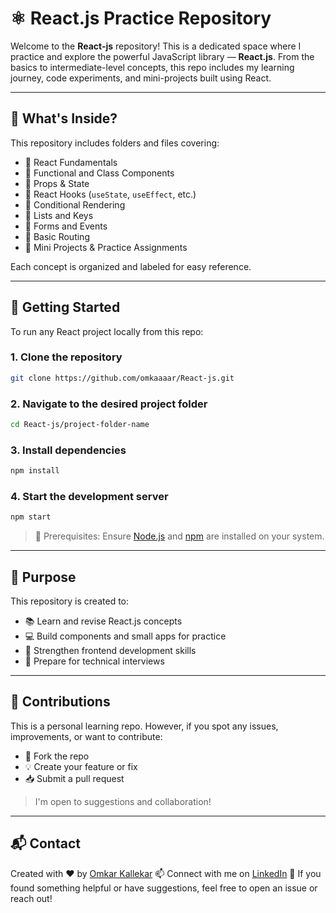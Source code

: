 # ⚛️ React.js Practice Repository

Welcome to the **React-js** repository! This is a dedicated space where I practice and explore the powerful JavaScript library — **React.js**. From the basics to intermediate-level concepts, this repo includes my learning journey, code experiments, and mini-projects built using React.

---

## 📁 What's Inside?

This repository includes folders and files covering:

- 🔹 React Fundamentals
- 🔹 Functional and Class Components
- 🔹 Props & State
- 🔹 React Hooks (`useState`, `useEffect`, etc.)
- 🔹 Conditional Rendering
- 🔹 Lists and Keys
- 🔹 Forms and Events
- 🔹 Basic Routing
- 🔹 Mini Projects & Practice Assignments

Each concept is organized and labeled for easy reference.

---

## 🚀 Getting Started

To run any React project locally from this repo:

### 1. Clone the repository

```bash
git clone https://github.com/omkaaaar/React-js.git
````

### 2. Navigate to the desired project folder

```bash
cd React-js/project-folder-name
```

### 3. Install dependencies

```bash
npm install
```

### 4. Start the development server

```bash
npm start
```

> 📌 Prerequisites: Ensure [Node.js](https://nodejs.org/) and [npm](https://www.npmjs.com/) are installed on your system.

---

## 🎯 Purpose

This repository is created to:

* 📚 Learn and revise React.js concepts
* 💻 Build components and small apps for practice
* 🧠 Strengthen frontend development skills
* 📝 Prepare for technical interviews

---

## 🤝 Contributions

This is a personal learning repo. However, if you spot any issues, improvements, or want to contribute:

* 🍴 Fork the repo
* 💡 Create your feature or fix
* 📥 Submit a pull request

> I'm open to suggestions and collaboration!

---

## 📬 Contact

Created with ❤️ by [Omkar Kallekar](https://github.com/omkaaaar)
📫 Connect with me on [LinkedIn](https://www.linkedin.com/in/omkar-kallekar/)
📢 If you found something helpful or have suggestions, feel free to open an issue or reach out!

